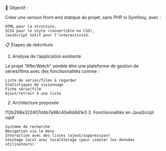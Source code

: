 🎯 Objectif :

Créer une version front-end statique du projet, sans PHP ni Symfony, avec :

    HTML pour la structure,
    SCSS pour le style (convertible en CSS),
    JavaScript natif pour l’interactivité.

📋 Étapes de réécriture
1. Analyse de l’application existante

Le projet "AfterWatch" semble être une plateforme de gestion de séries/films avec des fonctionnalités comme :

    Liste de séries/films à regarder
    Statistiques de visionnage
    Fiche série/film
    Ajout/retrait à une liste

2. Architecture proposée

f12b298a322407d4b7a96c40e8d4d1e3
3. Fonctionnalités en JavaScript natif

    Système de recherche
    Navigation via le menu
    Interaction avec des listes (ajout/suppression)
    Stockage local avec localStorage (pour simuler les données utilisateurs)
